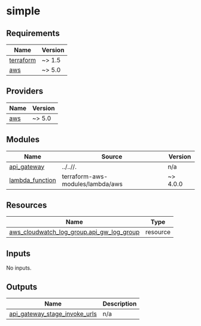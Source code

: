 # simple

<!-- BEGINNING OF PRE-COMMIT-TERRAFORM DOCS HOOK -->
## Requirements

| Name | Version |
|------|---------|
| <a name="requirement_terraform"></a> [terraform](#requirement\_terraform) | ~> 1.5 |
| <a name="requirement_aws"></a> [aws](#requirement\_aws) | ~> 5.0 |

## Providers

| Name | Version |
|------|---------|
| <a name="provider_aws"></a> [aws](#provider\_aws) | ~> 5.0 |

## Modules

| Name | Source | Version |
|------|--------|---------|
| <a name="module_api_gateway"></a> [api\_gateway](#module\_api\_gateway) | ../..//. | n/a |
| <a name="module_lambda_function"></a> [lambda\_function](#module\_lambda\_function) | terraform-aws-modules/lambda/aws | ~> 4.0.0 |

## Resources

| Name | Type |
|------|------|
| [aws_cloudwatch_log_group.api_gw_log_group](https://registry.terraform.io/providers/hashicorp/aws/latest/docs/resources/cloudwatch_log_group) | resource |

## Inputs

No inputs.

## Outputs

| Name | Description |
|------|-------------|
| <a name="output_api_gateway_stage_invoke_urls"></a> [api\_gateway\_stage\_invoke\_urls](#output\_api\_gateway\_stage\_invoke\_urls) | n/a |
<!-- END OF PRE-COMMIT-TERRAFORM DOCS HOOK -->
